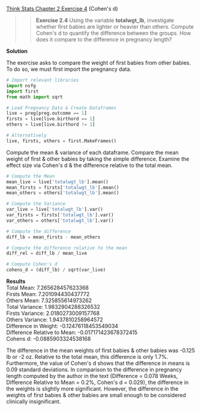 [Think Stats Chapter 2 Exercise 4](http://greenteapress.com/thinkstats2/html/thinkstats2003.html#toc24) (Cohen's d)

>> **Exercise 2.4**
Using the variable **totalwgt_lb**, investigate whether first babies are lighter or heavier than others. Compute Cohen's d to quantify the difference between the groups. How does it compare to the difference in pregnancy length?

**Solution**

The exercise asks to compare the weight of first babies from other babies. To do so, we must first import the pregnancy data.

```python
# Import relevant libraries
import nsfg
import first
from math import sqrt

# Load Pregnancy Data & Create Dataframes
live = preg[preg.outcome == 1]
firsts = live[live.birthord == 1]
others = live[live.birthord != 1]

# Alternatively
live, firsts, others = first.MakeFrames()
```

Compute the mean & variance of each dataframe. Compare the mean weight of first & other babies by taking the simple difference. Examine the effect size via Cohen's d & the difference relative to the total mean.

```python
# Compute the Mean
mean_live = live['totalwgt_lb'].mean()
mean_firsts = firsts['totalwgt_lb'].mean()
mean_others = others['totalwgt_lb'].mean()

# Compute the Variance
var_live = live['totalwgt_lb'].var()
var_firsts = firsts['totalwgt_lb'].var()
var_others = others['totalwgt_lb'].var()

# Compute the difference
diff_lb = mean_firsts - mean_others

# Compute the difference relative to the mean
diff_rel = diff_lb / mean_live

# Compute Cohen's d
cohens_d = (diff_lb) / sqrt(var_live)
```
**Results**  
Total Mean: 7.265628457623368  
Firsts Mean: 7.201094430437772  
Others Mean: 7.325855614973262  
Total Variance: 1.9832904288326532  
Firsts Variance: 2.0180273009157768  
Others Variance: 1.9437810258964572  
Difference in Weight: -0.12476118453549034  
Difference Relative to Mean: -0.017171423678372415  
Cohens d: -0.0885903324538168

The difference in the mean weights of first babies & other babies was -0.125 lb or -2 oz. Relative to the total mean, this difference is only 1.7%. Furthermore, the value of Cohen's d shows that the difference in means is 0.09 standard deviations. In comparison to the difference in pregnancy length computed by the author in the text (Difference = 0.078 Weeks, Difference Relative to Mean = 0.2%, Cohen's d = 0.029), the difference in the weights is slightly more significant. However, the difference in the weights of first babies & other babies are small enough to be considered clinically insignificant. 
